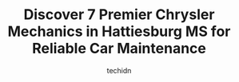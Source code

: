 ---
layout: ampstory
image: https://images.unsplash.com/photo-1576933694662-fd6790fe98e9?ixlib=rb-4.0.3&ixid=MnwxMjA3fDB8MHxwaG90by1wYWdlfHx8fGVufDB8fHx8&auto=format&fit=crop&w=640&h=853&q=80
author: techidn
featured: false
description: Searching for the finest Chrysler Mechanic in Hattiesburg MS, USA? Look no further than the 7 best Chrysler Mechanic in the area, where youll find a team of highly qualified professionals r
title: Discover 7 Premier Chrysler Mechanics in Hattiesburg MS for Reliable Car Maintenance
cover:
   title: Discover 7 Premier Chrysler Mechanics in Hattiesburg MS for Reliable Car Maintenance
   subtitle: Rickpate
   background: https://images.unsplash.com/photo-1576933694662-fd6790fe98e9?ixlib=rb-4.0.3&ixid=MnwxMjA3fDB8MHxwaG90by1wYWdlfHx8fGVufDB8fHx8&auto=format&fit=crop&w=640&h=853&q=80

pages: 
 - layout: thirds
   top: <h1>#1 Jerrys Automotive</h1>
   bottom: "<p>Our car broke down on our way to family vaca.  Jerrys crew got us back up and running in just a few hours.  Tremendous service, and the staff was really friendly to my k</p>"
   background: https://www.knot35.com/toplist/wp-content/uploads/2023/06/best-chrysler-mechanic-1-in-hattiesburg-ms-1685836615.jpeg
   backgroundblur: true
 - layout: thirds
   top: <h1>#2 Phillips Car Care Center</h1>
   bottom: "<p>80 Rawls Springs Loop Rd, Hattiesburg, MS 39402, United States</p>"
   background: https://www.knot35.com/toplist/wp-content/uploads/2023/06/best-chrysler-mechanic-2-in-hattiesburg-ms-1685836615.jpeg
   cta:
      link: https://www.knot35.com/toplist/discover-7-premier-chrysler-mechanics-in-hattiesburg-ms-for-reliable-car-maintenance/
      text: Discover 7 Premier Chrysler Mechanics in Hattiesburg MS for Reliable Car Maintenance
 - layout: thirds
   top: <h1>#3 Toyota of Hattiesburg Service</h1>
   bottom: "<p>6461 US-98, Hattiesburg, MS 39402, United States</p>"
   background: https://www.knot35.com/toplist/wp-content/uploads/2023/06/best-chrysler-mechanic-3-in-hattiesburg-ms-1685836616.jpeg
   cta:
      link: https://www.knot35.com/toplist/discover-7-premier-chrysler-mechanics-in-hattiesburg-ms-for-reliable-car-maintenance/
      text: Discover 7 Premier Chrysler Mechanics in Hattiesburg MS for Reliable Car Maintenance
 - layout: thirds
   top: <h1>#4 Johns Car Care</h1>
   bottom: "<p>1209 Hardy St, Hattiesburg, MS 39401, United States</p>"
   background: https://images.unsplash.com/photo-1613843873231-1447db182f97?ixlib=rb-4.0.3&ixid=MnwxMjA3fDB8MHxwaG90by1wYWdlfHx8fGVufDB8fHx8&auto=format&fit=crop&w=640&h=853&q=80
   cta:
      link: https://www.knot35.com/toplist/discover-7-premier-chrysler-mechanics-in-hattiesburg-ms-for-reliable-car-maintenance/
      text: Discover 7 Premier Chrysler Mechanics in Hattiesburg MS for Reliable Car Maintenance
 - layout: thirds
   top: <h1>#5 Walmart Auto Care Centers</h1>
   bottom: "<p>5901 US 49, Hattiesburg, MS 39402, United States</p>"
   background: https://images.unsplash.com/photo-1620421680010-0766ff230392?ixlib=rb-4.0.3&ixid=MnwxMjA3fDB8MHxwaG90by1wYWdlfHx8fGVufDB8fHx8&auto=format&fit=crop&w=640&h=853&q=80
   cta:
      link: https://www.knot35.com/toplist/discover-7-premier-chrysler-mechanics-in-hattiesburg-ms-for-reliable-car-maintenance/
      text: Discover 7 Premier Chrysler Mechanics in Hattiesburg MS for Reliable Car Maintenance
 - layout: thirds
   top: <h1>#6 Auto Armature Services</h1>
   bottom: "<p>200 Broadway Dr, Hattiesburg, MS 39401, United States</p>"
   background: https://images.unsplash.com/photo-1609083590460-7b8cc0ca65f8?ixlib=rb-4.0.3&ixid=MnwxMjA3fDB8MHxwaG90by1wYWdlfHx8fGVufDB8fHx8&auto=format&fit=crop&w=640&h=853&q=80
   cta:
      link: https://www.knot35.com/toplist/discover-7-premier-chrysler-mechanics-in-hattiesburg-ms-for-reliable-car-maintenance/
      text: Discover 7 Premier Chrysler Mechanics in Hattiesburg MS for Reliable Car Maintenance
 - layout: thirds
   top: <h1>#7 Affordable Auto Care</h1>
   bottom: "<p>100 64th St, Hattiesburg, MS 39401, United States</p>"
   background: https://images.unsplash.com/photo-1595364397663-fca4f075d796?ixlib=rb-4.0.3&ixid=MnwxMjA3fDB8MHxwaG90by1wYWdlfHx8fGVufDB8fHx8&auto=format&fit=crop&w=640&h=853&q=80
   cta:
      link: https://www.knot35.com/toplist/discover-7-premier-chrysler-mechanics-in-hattiesburg-ms-for-reliable-car-maintenance/
      text: Discover 7 Premier Chrysler Mechanics in Hattiesburg MS for Reliable Car Maintenance
 - layout: thirds
   middle: Continue reading...
   background: https://images.unsplash.com/photo-1608411404720-c8f0417bcdba?ixlib=rb-4.0.3&ixid=MnwxMjA3fDB8MHxwaG90by1wYWdlfHx8fGVufDB8fHx8&auto=format&fit=crop&w=640&h=853&q=80
   cta:
      link: https://www.knot35.com/toplist/discover-7-premier-chrysler-mechanics-in-hattiesburg-ms-for-reliable-car-maintenance/
      text: Discover 7 Premier Chrysler Mechanics in Hattiesburg MS for Reliable Car Maintenance
      
---